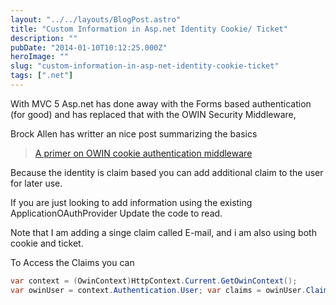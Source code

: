 ```yaml
---
layout: "../../layouts/BlogPost.astro"
title: "Custom Information in Asp.net Identity Cookie/ Ticket"
description: ""
pubDate: "2014-01-10T10:12:25.000Z"
heroImage: ""
slug: "custom-information-in-asp-net-identity-cookie-ticket"
tags: [".net"]
---
```


With MVC 5 Asp.net has done away with the Forms based authentication (for good) and has replaced that with the OWIN Security Middleware,

Brock Allen has writter an nice post summarizing the basics 

> [A primer on OWIN cookie authentication middleware](http://brockallen.com/2013/10/24/a-primer-on-owin-cookie-authentication-middleware-for-the-asp-net-developer/)

Because the identity is claim based you can add additional claim to the user for later use.

If you are just looking to add information using the existing ApplicationOAuthProvider Update the code to read.

<script src="https://gist.github.com/anonymous/8349468.js"></script>

Note that I am adding a singe claim called E-mail, and i am also using both cookie and ticket.

To Access the Claims you can
```csharp
var context = (OwinContext)HttpContext.Current.GetOwinContext();
var owinUser = context.Authentication.User; var claims = owinUser.Claims;
```
